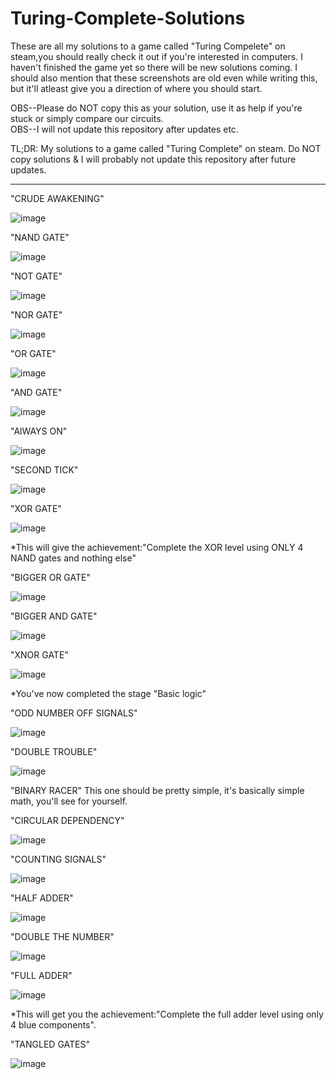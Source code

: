 # Turing-Complete-Solutions

These are all my solutions to a game called "Turing Compelete" on steam,you should really check it out if you're interested in computers.
I haven't finished the game yet so there will be new solutions coming.
I should also mention that these screenshots are old even while writing this, but it'll atleast give you a direction of where you should start.


OBS--Please do NOT copy this as your solution, use it as help if you're stuck or simply compare our circuits.                                                                   
OBS--I will not update this repository after updates etc.  

TL;DR: My solutions to a game called "Turing Complete" on steam. Do NOT copy solutions & I will probably not update this repository after future updates.

-----------------------------------------------------------------------------------------------------------------------------------------------------------------------------------
"CRUDE AWAKENING"

![image](https://user-images.githubusercontent.com/93472160/147391788-1578b950-ba68-4ed1-a14a-7eb1bc2b2f72.png)

"NAND GATE"

![image](https://user-images.githubusercontent.com/93472160/147391806-e3660cc7-eca4-46a1-bdf4-a52bf513ec16.png)

"NOT GATE"

![image](https://user-images.githubusercontent.com/93472160/147391820-85805289-0688-4410-bfef-c4d57100f085.png)

"NOR GATE"

![image](https://user-images.githubusercontent.com/93472160/147391842-20f02c10-ada8-4dbf-9cdc-5fb2509d6967.png)

"OR GATE"

![image](https://user-images.githubusercontent.com/93472160/147391849-4cb9295c-1e94-4000-9dd0-918e48fa73f2.png)

"AND GATE"


![image](https://user-images.githubusercontent.com/93472160/147391863-461a3ca4-3fef-4e33-9f6c-76d814250a80.png)

"AlWAYS ON"

![image](https://user-images.githubusercontent.com/93472160/147391869-fc24d170-ee18-407e-8283-00f3569cd1b9.png)

"SECOND TICK"

![image](https://user-images.githubusercontent.com/93472160/147391875-a90f784b-b62c-4fbb-ac5b-4169f81e3748.png)

"XOR GATE"

![image](https://user-images.githubusercontent.com/93472160/147391933-ac5b02d2-4ccd-4a76-878a-557100c4739d.png)

*This will give the achievement:"Complete the XOR level using ONLY 4 NAND gates and nothing else"

"BIGGER OR GATE"

![image](https://user-images.githubusercontent.com/93472160/147391964-fcea26ca-a7a1-4910-bf28-39319a509ba1.png)

"BIGGER AND GATE"

![image](https://user-images.githubusercontent.com/93472160/147391970-31c2a01a-7448-4f79-ad4c-f15043fd7343.png)

"XNOR GATE"

![image](https://user-images.githubusercontent.com/93472160/147392073-b74a5b7a-68ef-4ad9-ac63-4d61cc7d9283.png)

*You've now completed the stage "Basic logic"

"ODD NUMBER OFF SIGNALS"

![image](https://user-images.githubusercontent.com/93472160/147392093-3241a9ce-9f0b-473a-b5d2-b0127ef0a6d5.png)

"DOUBLE TROUBLE"

![image](https://user-images.githubusercontent.com/93472160/147392099-33f12762-5875-4776-b378-5db4824564ff.png)

"BINARY RACER"
This one should be pretty simple, it's basically simple math, you'll see for yourself.

"CIRCULAR DEPENDENCY"

![image](https://user-images.githubusercontent.com/93472160/147404201-ba0396fb-35f3-4ca4-bbcd-06854be16a8e.png)

"COUNTING SIGNALS"

![image](https://user-images.githubusercontent.com/93472160/147404300-68291f06-86d7-43d5-b26d-3b290dd17515.png)

"HALF ADDER"

![image](https://user-images.githubusercontent.com/93472160/147404311-b095bed9-041d-442c-948b-95ed44a14be2.png)

"DOUBLE THE NUMBER"

![image](https://user-images.githubusercontent.com/93472160/147404319-5162cb80-61b1-4915-b7d6-ef62986c6c1b.png)

"FULL ADDER"

![image](https://user-images.githubusercontent.com/93472160/147404351-d2e3ab77-5fb0-4530-9f68-e04b264845d3.png)

*This will get you the achievement:"Complete the full adder level using only 4 blue components".

"TANGLED GATES"

![image](https://user-images.githubusercontent.com/93472160/147404391-bf5f2978-85e6-40c9-b2a4-dd63f8c3d382.png)









